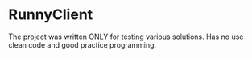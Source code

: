 # RunnyClient
The project was written ONLY for testing various solutions. Has no use clean code and good practice programming.
